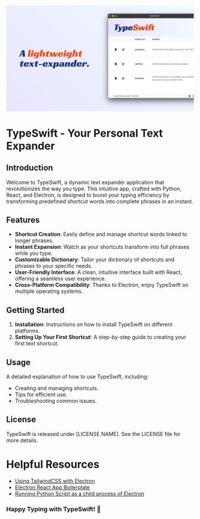 

![TypeSwift](/docs/banner.png)

# TypeSwift - Your Personal Text Expander

## Introduction
Welcome to TypeSwift, a dynamic text expander application that revolutionizes the way you type. This intuitive app, crafted with Python, React, and Electron, is designed to boost your typing efficiency by transforming predefined shortcut words into complete phrases in an instant.

## Features
- **Shortcut Creation**: Easily define and manage shortcut words linked to longer phrases.
- **Instant Expansion**: Watch as your shortcuts transform into full phrases while you type.
- **Customizable Dictionary**: Tailor your dictionary of shortcuts and phrases to your specific needs.
- **User-Friendly Interface**: A clean, intuitive interface built with React, offering a seamless user experience.
- **Cross-Platform Compatibility**: Thanks to Electron, enjoy TypeSwift on multiple operating systems.

## Getting Started
1. **Installation**: Instructions on how to install TypeSwift on different platforms.
2. **Setting Up Your First Shortcut**: A step-by-step guide to creating your first text shortcut.

## Usage
A detailed explanation of how to use TypeSwift, including:
- Creating and managing shortcuts.
- Tips for efficient use.
- Troubleshooting common issues.

## License
TypeSwift is released under [LICENSE NAME]. See the LICENSE file for more details.


# Helpful Resources

* [Using TailwindCSS with Electron](https://blog.saeloun.com/2023/02/24/integrate-tailwind-css-with-electron/)
* [ Electron React App Boilerplate](https://github.com/electron-react-boilerplate/electron-react-boilerplate)
* [Running Python Script as a child process of Electron](https://rashintha.com/2021/05/23/inter-process-communication-ipc-with-electron-and-python/)

### Happy Typing with TypeSwift! 🚀
